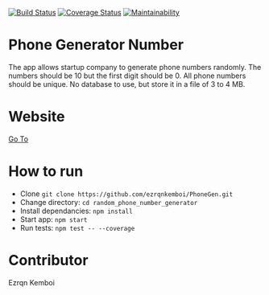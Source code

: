 [![Build Status](https://travis-ci.org/ezrqnkemboi/random_phone_number_generator.svg?branch=master)](https://travis-ci.org/ezrqnkemboi/random_phone_number_generator)
[![Coverage Status](https://coveralls.io/repos/github/ezrqnkemboi/random_phone_number_generator/badge.svg?branch=master)](https://coveralls.io/github/ezrqnkemboi/random_phone_number_generator?branch=master)
[![Maintainability](https://api.codeclimate.com/v1/badges/4671824149c7407dfe76/maintainability)](https://codeclimate.com/github/ezrqnkemboi/random_phone_number_generator/maintainability)

# Phone Generator Number

The app allows startup company to generate phone numbers randomly. 
The numbers should be 10 but the first digit should be 0.
All phone numbers should be unique. 
No database to use, but store it in a file of 3 to 4 MB. 

# Website 

[Go To](https://practical-darwin-1a83b1.netlify.com/)

# How to run

- Clone `git clone https://github.com/ezrqnkemboi/PhoneGen.git`
- Change directory: `cd random_phone_number_generator`
- Install dependancies: `npm install`
- Start app: `npm start`
- Run tests: `npm test -- --coverage`


# Contributor

Ezrqn Kemboi